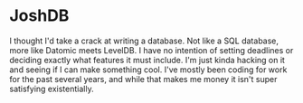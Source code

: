 # JoshDB
I thought I'd take a crack at writing a database. Not like a SQL database, more like Datomic meets LevelDB. 
I have no intention of setting deadlines or deciding exactly what features it must include. I'm just kinda
hacking on it and seeing if I can make something cool. I've mostly been coding for work for the past
several years, and while that makes me money it isn't super satisfying existentially.
